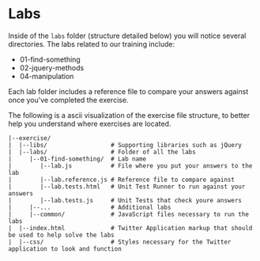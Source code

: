 # Labs

Inside of the `labs` folder (structure detailed below) you will notice several directories. The labs related to our training include:

- 01-find-something
- 02-jquery-methods
- 04-manipulation

Each lab folder includes a reference file to compare your answers against once you've completed the exercise.

The following is a ascii visualization of the exercise file structure, to better help you understand where exercises are located.

```text
|--exercise/
|  |--libs/                  # Supporting libraries such as jQuery
|  |--labs/                  # Folder of all the labs
|     |--01-find-something/  # Lab name
|        |--lab.js           # File where you put your answers to the lab
|        |--lab.reference.js # Reference file to compare against
|        |--lab.tests.html   # Unit Test Runner to run against your answers
|        |--lab.tests.js     # Unit Tests that check youre answers
|     |--...                 # Additional labs
|     |--common/             # JavaScript files necessary to run the labs
|  |--index.html             # Twitter Application markup that should be used to help solve the labs
|  |--css/                   # Styles necessary for the Twitter application to look and function
```